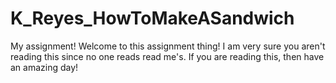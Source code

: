 # K_Reyes_HowToMakeASandwich
My assignment!
Welcome to this assignment thing! I am very sure you aren't reading this since no one reads read me's.
If you are reading this, then have an amazing day!
